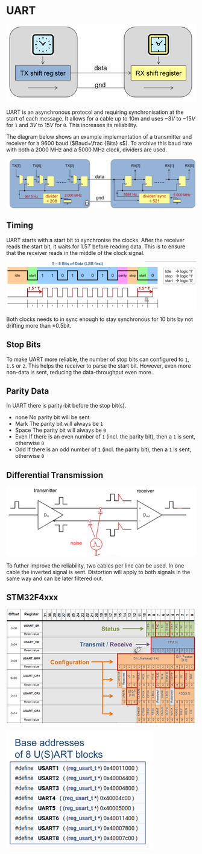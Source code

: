 # UART

<img src="res/UART/image-20230322101641445.png" alt="image-20230322101641445" style="zoom:67%;" />

UART is an asynchronous protocol and requiring synchronisation at the start of each message. It allows for a cable up to 10m and uses $-3V$ to $-15V$ for `1` and $3V$ to $15V$ for `0`. This increases its reliability.

The diagram below shows an example implementation of a transmitter and receiver for a 9600 baud ($Baud=\frac {Bits} s$). To archive this baud rate with both a 2000 MHz and a 5000 MHz clock, dividers are used.

![image-20230322101813273](res/UART/image-20230322101813273.png)

## Timing

UART starts with a start bit to synchronise the clocks. After the receiver reads the start bit, it waits for $1.5T$ before reading data. This is to ensure that the receiver reads in the middle of the clock signal.

![image-20230322102036563](res/UART/image-20230322102036563.png)

Both clocks needs to in sync enough to stay synchronous for 10 bits by not drifting more than $\pm0.5$bit.

## Stop Bits

To make UART more reliable, the number of stop bits can configured to `1`, `1.5` or `2`. This helps the receiver to parse the start bit. However, even more non-data is sent, reducing the data-throughput even more.

## Parity Data

In UART there is parity-bit before the stop bit(s).

* none
  No parity bit will be sent
* Mark
  The parity bit will always be `1`
* Space
  The parity bit will always be `0`
* Even
  If there is an even number of `1` (incl. the parity bit), then a `1` is sent, otherwise `0`
* Odd
  If there is an odd number of `1` (incl. the parity bit), then a `1` is sent, otherwise `0`

## Differential Transmission

![image-20230322103444625](res/UART/image-20230322103444625.png)

To futher improve the reliability, two cables per line can be used. In one cable the inverted signal is sent. Distortion will apply to both signals in the same way and can be later filtered out.

## STM32F4xxx

![image-20230322103642712](res/UART/image-20230322103642712-1679477804306-1.png)

![image-20230322112004005](res/UART/image-20230322112004005.png)